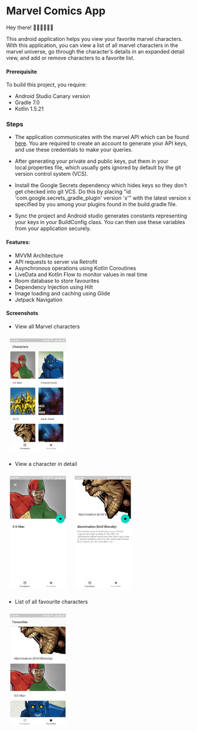 # Marvel Comics App
Hey there! 👋🏼👋🏼👋🏼

This android application helps you view your favorite marvel characters. 
With this application, you can view a list of all marvel characters in the marvel universe,
go through the character’s details in an expanded detail view, and add or remove characters 
to a favorite list.


#### Prerequisite
To build this project, you require:

- Android Studio Canary version
- Gradle 7.0
- Kotlin 1.5.21


### Steps

- The application communicates with the marvel API which can be found [here](https://developer.marvel.com/).
You are required to create an account to generate your API keys, and use these credentials
to make your queries.

- After generating your private and public keys, put them in your local.properties file, which usually
gets ignored by default by the git version control system (VCS). 

- Install the Google Secrets dependency which hides keys so they don't get checked into git VCS.
Do this by placing "id 'com.google.secrets_gradle_plugin' version 'x'" with the latest version x
specified by you among your plugins found in the build.gradle file. 

- Sync the project and Android studio generates constants representing your keys in your BuildConfig
class. You can then use these variables from your application securely.

#### Features:
- MVVM Architecture
- API requests to server via Retrofit
- Asynchronous operations using Kotlin Coroutines
- LiveData and Kotlin Flow to monitor values in real time
- Room database to store favourites
- Dependency Injection using Hilt
- Image loading and caching using Glide
- Jetpack Navigation

#### Screenshots
- View all Marvel characters
<img src="screenshots/screen_1.png" width="30%" vspace="10" hspace="10">

- View a character in detail
<img src="screenshots/screen_2.png" width="30%" vspace="10" hspace="10">

<img src="screenshots/screen_3.png" width="30%" vspace="10" hspace="10">

- List of all favourite characters
<img src="screenshots/screen_4.png" width="30%" vspace="10" hspace="10">